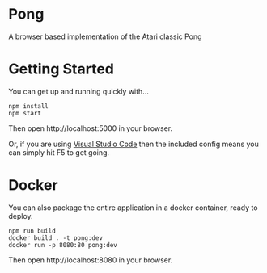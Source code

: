 # Pong

A browser based implementation of the Atari classic Pong

# Getting Started

You can get up and running quickly with...

```
npm install
npm start
```
Then open http://localhost:5000 in your browser.

Or, if you are using [Visual Studio Code](https://code.visualstudio.com/) then the included config means you can simply hit F5 to get going.

# Docker

You can also package the entire application in a docker container, ready to deploy.

```
npm run build
docker build . -t pong:dev
docker run -p 8080:80 pong:dev
```

Then open http://localhost:8080 in your browser.